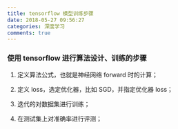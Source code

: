 ```yaml
---
title: tensorflow 模型训练步骤
date: 2018-05-27 09:56:27
categories: 深度学习
comments: true
---
```


### 使用 tensorflow 进行算法设计、训练的步骤

1. 定义算法公式，也就是神经网络 forward 时的计算；

2. 定义 loss，选定优化器，比如 SGD，并指定优化器 loss；

3. 迭代的对数据集进行训练；

4. 在测试集上对准确率进行评测；
